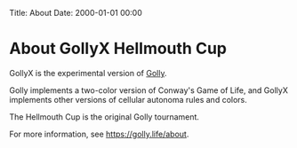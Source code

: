 Title: About
Date: 2000-01-01 00:00

# About GollyX Hellmouth Cup

GollyX is the experimental version of [Golly](https://golly.life).

Golly implements a two-color version of Conway's Game of Life, and GollyX implements
other versions of cellular autonoma rules and colors.

The Hellmouth Cup is the original Golly tournament.

For more information, see <https://golly.life/about>.
